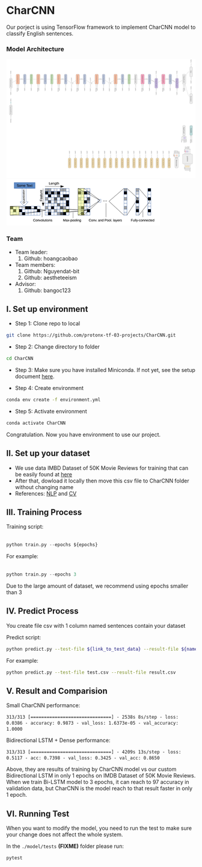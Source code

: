 # CharCNN 

Our porject is using TensorFlow framework to implement CharCNN model to classify English sentences. 

### Model Architecture
![](image/CharCNN-architecture1.png)
![](image/CharCNN-architecture2.png)


### Team
- Team leader:
    1. Github: hoangcaobao
- Team members:
    1. Github: Nguyendat-bit
    2. Github: aestheteeism
- Advisor:
    1. Github: bangoc123

## I.  Set up environment
- Step 1: Clone repo to local

```bash
git clone https://github.com/protonx-tf-03-projects/CharCNN.git
```

- Step 2: Change directory to folder
```bash
cd CharCNN
```

- Step 3: Make sure you have installed Miniconda. If not yet, see the setup document [here](https://conda.io/en/latest/user-guide/install/index.html#regular-installation).

- Step 4: Create environment
```bash
conda env create -f environment.yml
``` 

- Step 5: Activate environment
```bash
conda activate CharCNN
```

Congratulation. Now you have environment to use our project.

## II.  Set up your dataset

- We use data IMBD Dataset of 50K Movie Reviews for training that can be easily found at [here](https://www.kaggle.com/lakshmi25npathi/imdb-dataset-of-50k-movie-reviews)
- After that, dowload it locally then move this csv file to CharCNN folder without changing name
- References: [NLP](https://github.com/bangoc123/transformer) and [CV](https://github.com/bangoc123/mlp-mixer)

## III. Training Process

Training script:

```python

python train.py --epochs ${epochs} 

```
For example: 
```python

python train.py --epochs 3 

```

Due to the large amount of dataset, we recommend using epochs smaller than 3


## IV. Predict Process

You create file csv with 1 column named sentences contain your dataset 

Predict script: 
```bash
python predict.py --test-file ${link_to_test_data} --result-file ${name_of_file_contain_result}
```
For example:
```bash
python predict.py --test-file test.csv --result-file result.csv
```
## V. Result and Comparision

Small CharCNN performance:
```
313/313 [==============================] - 2538s 8s/step - loss: 0.0386 - accuracy: 0.9873 - val_loss: 1.6373e-05 - val_accuracy: 1.0000
```

Bidirectional LSTM + Dense performance:
```
313/313 [==============================] - 4209s 13s/step - loss: 0.5117 - acc: 0.7398 - val_loss: 0.3425 - val_acc: 0.8650
```

Above, they are results of training by CharCNN model vs our custom Bidirectional LSTM in only 1 epochs on IMDB Dataset of 50K Movie Reviews. When we train Bi-LSTM model to 3 epochs, it can reach to 97 accuracy in validation data, but CharCNN is the model reach to that result faster in only 1 epoch.


## VI. Running Test

When you want to modify the model, you need to run the test to make sure your change does not affect the whole system.

In the `./model/tests` **(FIXME)** folder please run:

```bash
pytest
```


